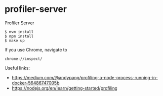 # profiler-server

Profiler Server

```
$ nvm install
$ npm install
$ make up
```

If you use Chrome, navigate to

```
chrome://inspect/
```

Useful links:

- https://medium.com/@andypang/profiling-a-node-process-running-in-docker-56486747005b
- https://nodejs.org/en/learn/getting-started/profiling
